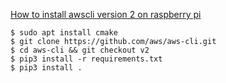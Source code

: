 [How to install awscli version 2 on raspberry pi](https://stackoverflow.com/questions/63030641/how-to-install-awscli-version-2-on-raspberry-pi)

    $ sudo apt install cmake
    $ git clone https://github.com/aws/aws-cli.git
    $ cd aws-cli && git checkout v2
    $ pip3 install -r requirements.txt
    $ pip3 install .